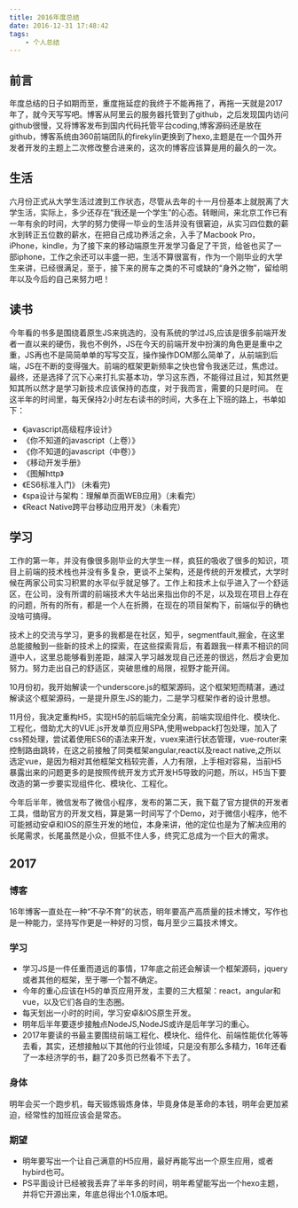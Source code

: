 ```yaml
---
title: 2016年度总结
date: 2016-12-31 17:48:42
tags: 
	- 个人总结
---
```

## 前言
年度总结的日子如期而至，重度拖延症的我终于不能再拖了，再拖一天就是2017年了，就今天写写吧。博客从阿里云的服务器托管到了github，之后发现国内访问github很慢，又将博客发布到国内代码托管平台coding,博客源码还是放在github，博客系统由360前端团队的firekylin更换到了hexo,主题是在一个国外开发者开发的主题上二次修改整合进来的，这次的博客应该算是用的最久的一次。
<!--more-->

## 生活
六月份正式从大学生活过渡到工作状态，尽管从去年的十一月份基本上就脱离了大学生活，实际上，多少还存在“我还是一个学生”的心态。转眼间，来北京工作已有一年有余的时间，大学的努力使得一毕业的生活并没有很窘迫，从实习四位数的薪水到转正五位数的薪水，在把自己成功养活之余，入手了Macbook Pro，iPhone，kindle，为了接下来的移动端原生开发学习备足了干货，给爸也买了一部iphone，工作之余还可以丰盛一把，生活不算很富有，作为一个刚毕业的大学生来讲，已经很满足，至于，接下来的房车之类的不可或缺的“身外之物”，留给明年以及今后的自己来努力吧！

## 读书
今年看的书多是围绕着原生JS来挑选的，没有系统的学过JS,应该是很多前端开发者一直以来的硬伤，我也不例外，JS在今天的前端开发中扮演的角色更是重中之重，JS再也不是简简单单的写写交互，操作操作DOM那么简单了，从前端到后端，JS在不断的变得强大。前端的框架更新频率之快也曾令我迷茫过，焦虑过。最终，还是选择了沉下心来打扎实基本功，学习这东西，不能得过且过，知其然更知其所以然才是学习新技术应该保持的态度，对于我而言，需要的只是时间。
在这半年的时间里，每天保持2小时左右读书的时间，大多在上下班的路上，书单如下：

* 《javascript高级程序设计》
* 《你不知道的javascript（上卷）》
* 《你不知道的javascript（中卷）》
* 《移动开发手册》
* 《图解http》
* 《ES6标准入门》 (未看完)
* 《spa设计与架构：理解单页面WEB应用》（未看完）
* 《React Native跨平台移动应用开发》（未看完）


## 学习

工作的第一年，并没有像很多刚毕业的大学生一样，疯狂的吸收了很多的知识，项目上前端的技术栈也并没有多复杂，更谈不上架构，还是传统的开发模式，大学时候在两家公司实习积累的水平似乎就足够了。工作上和技术上似乎进入了一个舒适区，在公司，没有所谓的前端技术大牛站出来指出你的不足，以及现在项目上存在的问题，所有的所有，都是一个人在折腾，在现在的项目架构下，前端似乎的确也没啥可搞得。

技术上的交流与学习，更多的我都是在社区，知乎，segmentfault,掘金，在这里总能接触到一些新的技术上的探索，在这些探索背后，有着跟我一样素不相识的同道中人，这里总能够看到差距，越深入学习越发现自己还差的很远，然后才会更加努力。努力走出自己的舒适区，突破思维的局限，视野才能开阔。

10月份初，我开始解读一个underscore.js的框架源码，这个框架短而精湛，通过解读这个框架源码，一是提升原生JS的能力，二是学习框架作者的设计思想。

11月份，我决定重构H5，实现H5的前后端完全分离，前端实现组件化、模块化、工程化，借助尤大的VUE.js开发单页应用SPA,使用webpack打包处理，加入了css预处理，尝试着使用ES6的语法来开发，vuex来进行状态管理，vue-router来控制路由跳转，在这之前接触了同类框架angular,react以及react native,之所以选定vue，是因为相对其他框架文档较完善，人力有限，上手相对容易，当前H5暴露出来的问题更多的是按照传统开发方式开发H5导致的问题，所以，H5当下要改造的第一步要实现组件化、模块化、工程化。

今年后半年，微信发布了微信小程序，发布的第二天，我下载了官方提供的开发者工具，借助官方的开发文档，算是第一时间写了个Demo，对于微信小程序，他不可能撼动安卓和IOS的原生开发的地位，本身来讲，他的定位也是为了解决应用的长尾需求，长尾虽然是小众，但抵不住人多，终究汇总成为一个巨大的需求。

## 2017

### 博客
16年博客一直处在一种“不孕不育”的状态，明年要高产高质量的技术博文，写作也是一种能力，坚持写作更是一种好的习惯，每月至少三篇技术博文。

### 学习
* 学习JS是一件任重而道远的事情，17年底之前还会解读一个框架源码，jquery或者其他的框架，至于哪一个暂不确定。
* 今年的重心应该在H5的单页应用开发，主要的三大框架：react，angular和vue，以及它们各自的生态圈。
* 每天划出一小时的时间，学习安卓&IOS原生开发。
* 明年后半年要逐步接触点NodeJS,NodeJS或许是后年学习的重心。
* 2017年要读的书最主要围绕前端工程化、模块化、组件化、前端性能优化等等去看，其实，还想接触以下其他的行业领域，只是没有那么多精力，16年还看了一本经济学的书，翻了20多页已然看不下去了。

### 身体
明年会买一个跑步机，每天锻炼锻炼身体，毕竟身体是革命的本钱，明年会更加紧迫，经常性的加班应该会是常态。

### 期望
* 明年要写出一个让自己满意的H5应用，最好再能写出一个原生应用，或者hybird也可。
* PS平面设计已经被我丢弃了半年多的时间，明年希望能写出一个hexo主题，并将它开源出来，年底总得出个1.0版本吧。

